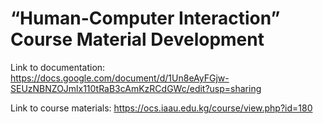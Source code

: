 # “Human-Computer Interaction” Course Material Development

Link to documentation: 
https://docs.google.com/document/d/1Un8eAyFGjw-SEUzNBNZOJmlx110tRaB3cAmKzRCdGWc/edit?usp=sharing

Link to course materials:
https://ocs.iaau.edu.kg/course/view.php?id=180
